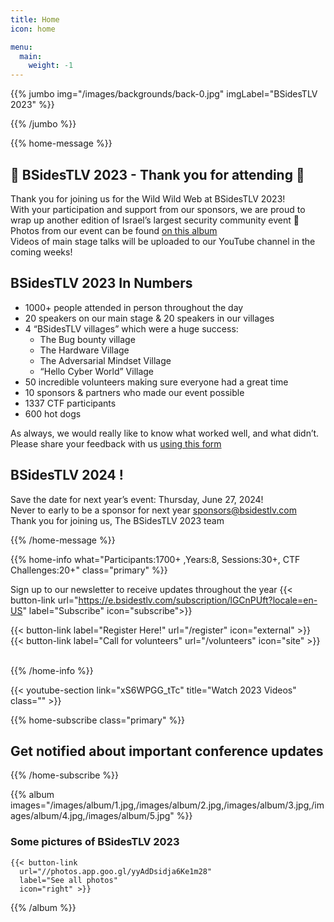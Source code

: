 ```yaml
---
title: Home
icon: home

menu:
  main:
    weight: -1
---
```


{{% jumbo img="/images/backgrounds/back-0.jpg" imgLabel="BSidesTLV 2023" %}}

{{% /jumbo %}}

{{% home-message %}}

## 🤠 BSidesTLV 2023  - Thank you for attending 🐎

Thank you for joining us for the Wild Wild Web at BSidesTLV 2023!  
With your participation and support from our sponsors, we are proud to wrap up another edition of Israel’s largest security community event 🤠   
Photos from our event can be found [on this album](https://photos.app.goo.gl/yyAdDsidja6Ke1m28)  
Videos of main stage talks will be uploaded to our YouTube channel in the coming weeks!

## BSidesTLV 2023 In Numbers
* 1000+ people attended in person throughout the day
* 20 speakers on our main stage & 20 speakers in our villages 
* 4 “BSidesTLV villages” which were a huge success:  
  * The Bug bounty village
  * The Hardware Village
  * The Adversarial Mindset Village
  * “Hello Cyber World” Village
* 50 incredible volunteers making sure everyone had a great time
* 10 sponsors & partners who made our event possible  
* 1337 CTF participants
* 600 hot dogs 

As always, we would really like to know what worked well, and what didn’t.
Please share your feedback with us [using this form](https://forms.gle/7CBosUUQFooPiXLEA)

## BSidesTLV 2024 !

Save the date for next year’s event: Thursday, June 27, 2024!  
Never to early to be a sponsor for next year sponsors@bsidestlv.com  
Thank you for joining us, The BSidesTLV 2023 team

{{% /home-message %}}

{{% home-info what="Participants:1700+ ,Years:8, Sessions:30+, CTF Challenges:20+" class="primary" %}}

<!-- Watching the event virtually? [Join our Slack!](https://slack.bsidestlv.com) -->

Sign up to our newsletter to receive updates throughout the year
{{< button-link url="https://e.bsidestlv.com/subscription/lGCnPUft?locale=en-US" label="Subscribe" icon="subscribe">}}

{{< button-link label="Register Here!" url="/register" icon="external" >}}
{{< button-link label="Call for volunteers" url="/volunteers" icon="site" >}}
&nbsp;
&nbsp;

{{% /home-info %}}

{{< youtube-section link="xS6WPGG_tTc" title="Watch 2023 Videos" class="" >}}

{{% home-subscribe  class="primary" %}}

## Get notified about important conference updates

{{% /home-subscribe %}}

<!-- {{% partners categories="platinum,gold,silver,bronze,partners" %}}
## BSidesTLV 2023 is proudly sponsored by
{{% /partners %}} -->

{{% album images="/images/album/1.jpg,/images/album/2.jpg,/images/album/3.jpg,/images/album/4.jpg,/images/album/5.jpg" %}}

### Some pictures of **BSidesTLV 2023**

    {{< button-link
      url="//photos.app.goo.gl/yyAdDsidja6Ke1m28"
      label="See all photos"
      icon="right" >}}

{{% /album  %}}
